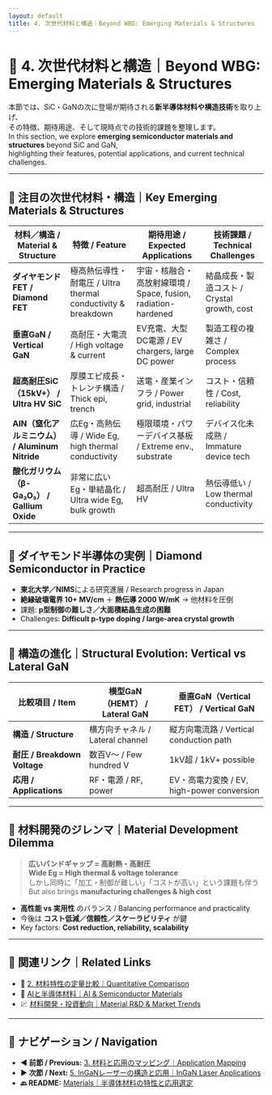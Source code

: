 ```yaml
---
layout: default
title: 4. 次世代材料と構造｜Beyond WBG: Emerging Materials & Structures
---
```


# 🚀 4. 次世代材料と構造｜Beyond WBG: Emerging Materials & Structures

本節では、SiC・GaNの次に登場が期待される**新半導体材料や構造技術**を取り上げ、  
その特徴、期待用途、そして現時点での技術的課題を整理します。  
In this section, we explore **emerging semiconductor materials and structures** beyond SiC and GaN,  
highlighting their features, potential applications, and current technical challenges.

---

## 🌟 注目の次世代材料・構造｜Key Emerging Materials & Structures

| **材料／構造 / Material & Structure** | **特徴 / Feature** | **期待用途 / Expected Applications** | **技術課題 / Technical Challenges** |
|---------------------------------------|--------------------|----------------------------------------|---------------------------------------|
| **ダイヤモンドFET / Diamond FET** | 極高熱伝導性・耐電圧 / Ultra thermal conductivity & breakdown | 宇宙・核融合・高放射線環境 / Space, fusion, radiation-hardened | 結晶成長・製造コスト / Crystal growth, cost |
| **垂直GaN / Vertical GaN** | 高耐圧・大電流 / High voltage & current | EV充電、大型DC電源 / EV chargers, large DC power | 製造工程の複雑さ / Complex process |
| **超高耐圧SiC（15kV+） / Ultra HV SiC** | 厚膜エピ成長・トレンチ構造 / Thick epi, trench | 送電・産業インフラ / Power grid, industrial | コスト・信頼性 / Cost, reliability |
| **AlN（窒化アルミニウム） / Aluminum Nitride** | 広Eg・高熱伝導 / Wide Eg, high thermal conductivity | 極限環境・パワーデバイス基板 / Extreme env., substrate | デバイス化未成熟 / Immature device tech |
| **酸化ガリウム（β-Ga₂O₃） / Gallium Oxide** | 非常に広いEg・単結晶化 / Ultra wide Eg, bulk growth | 超高耐圧 / Ultra HV | 熱伝導低い / Low thermal conductivity |

---

## 🔬 ダイヤモンド半導体の実例｜Diamond Semiconductor in Practice

- **東北大学／NIMS**による研究進展 / Research progress in Japan  
- **絶縁破壊電界 10+ MV/cm** ＋ **熱伝導 2000 W/mK** → 他材料を圧倒  
- 課題: **p型制御の難しさ／大面積結晶生成の困難**  
- Challenges: **Difficult p-type doping / large-area crystal growth**

---

## 🧱 構造の進化｜Structural Evolution: Vertical vs Lateral GaN

| **比較項目 / Item** | **横型GaN（HEMT） / Lateral GaN** | **垂直GaN（Vertical FET） / Vertical GaN** |
|---------------------|-----------------------------------|---------------------------------------------|
| **構造 / Structure** | 横方向チャネル / Lateral channel | 縦方向電流路 / Vertical conduction path |
| **耐圧 / Breakdown Voltage** | 数百V〜 / Few hundred V | 1kV超 / 1kV+ possible |
| **応用 / Applications** | RF・電源 / RF, power | EV・高電力変換 / EV, high-power conversion |

---

## 🧠 材料開発のジレンマ｜Material Development Dilemma

> **広いバンドギャップ = 高耐熱・高耐圧**  
> **Wide Eg = High thermal & voltage tolerance**  
> しかし同時に「加工・制御が難しい」「コストが高い」という課題も伴う  
> But also brings **manufacturing challenges & high cost**

- **高性能 vs 実用性** のバランス / Balancing performance and practicality  
- 今後は **コスト低減／信頼性／スケーラビリティ** が鍵  
- Key factors: **Cost reduction, reliability, scalability**

---

## 🔗 関連リンク｜Related Links

- 📘 [2. 材料特性の定量比較｜Quantitative Comparison](./2_material_properties.md)  
- 🤖 [AIと半導体材料｜AI & Semiconductor Materials](../ai-semiconductor/)  
- 💹 [材料開発・投資動向｜Material R&D & Market Trends](../investment/)

---

## 🔄 ナビゲーション / Navigation
- **◀ 前節 / Previous:** [3. 材料と応用のマッピング｜Application Mapping](./3_applications.md)  
- **▶ 次節 / Next:** [5. InGaNレーザーの構造と応用｜InGaN Laser Applications](./5_ingan_laser.md)  
- **🔙 README:** [Materials｜半導体材料の特性と応用選定](./README.md)
